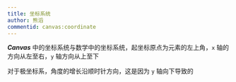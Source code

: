 ```yaml
---
title: 坐标系统
author: 熊滔
commentid: canvas:coordinate
---
```


***Canvas*** 中的坐标系统与数学中的坐标系统，起坐标原点为元素的左上角，`x` 轴的方向从左至右，`y` 轴方向从上至下

<ImageView src="https://cdn.jsdelivr.net/gh/LastKnightCoder/ImgHosting3@master/坐标系统.55ak3s2eokc0.svg" />

对于极坐标系，角度的增长沿顺时针方向，这是因为 `y` 轴向下导致的

<ImageView src="https://cdn.jsdelivr.net/gh/LastKnightCoder/ImgHosting3@master/Canvas-极坐标系.6rpqzhey4340.svg" alt="Canvas-极坐标系.svg"  />